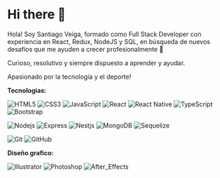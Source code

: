# Hi there 👋
Hola! Soy Santiago Veiga, formado como Full Stack Developer con experiencia en React, Redux, NodeJS y SQL, en búsqueda de nuevos desafíos que me ayuden a crecer profesionalmente 💪

Curioso, resolutivo y siempre dispuesto a aprender y ayudar.

Apasionado por la tecnología y el deporte!

**Tecnologias:**

![HTML5](https://img.shields.io/badge/-HTML5-%23E44D27?style=flat-square&logo=html5&logoColor=ffffff)
![CSS3](https://img.shields.io/badge/-CSS3-%231572B6?style=flat-square&logo=css3)
![JavaScript](https://img.shields.io/badge/-JavaScript-%23F7DF1C?style=flat-square&logo=javascript&logoColor=000000&labelColor=%23F7DF1C&color=%23FFCE5A)
![React](https://img.shields.io/badge/-React-61DAFB?style=flat-square&logo=react&logoColor=ffffff)
![React Native](https://img.shields.io/badge/-ReactNative-%23282C34?style=flat-square&logo=react)
![TypeScript](https://img.shields.io/badge/-TypeScript-%23F7DF1C?style=flat-square&logo=TypeScript)
![Bootstrap](https://img.shields.io/badge/-Bootstrap-563D7C?style=flat-square&logo=Bootstrap)

![Nodejs](https://img.shields.io/badge/-Nodejs-339933?style=flat-square&logo=Node.js&logoColor=ffffff)
![Express](https://img.shields.io/badge/-Express-%23E44D27?style=flat-square&logo=Express)
![Nestjs](https://img.shields.io/badge/-Nestjs-black?style=flat-square&logo=Nestjs&logoColor=f2003c)
![MongoDB](https://img.shields.io/badge/-MongoDB-grey?style=flat-square&logo=mongodb)
![Sequelize](https://img.shields.io/badge/-Sequelize-blue?style=flat-square&logo=sequelize&logoColor=ffffff)

![Git](https://img.shields.io/badge/-Git-%23F05032?style=flat-square&logo=git&logoColor=%23ffffff)
![GitHub](https://img.shields.io/badge/-GitHub-181717?style=flat-square&logo=github)


**Diseño grafico:**

![Illustrator](https://img.shields.io/badge/-Illustrator-orange?style=flat-square&logo=adobe-illustrator&logoColor=ffffff)
![Photoshop](https://img.shields.io/badge/-Photoshop-blue?style=flat-square&logo=adobe-photoshop&logoColor=ffffff)
![After_Effects](https://img.shields.io/badge/-After%20Effects-purple?style=flat-square&logo=adobe-after-effects&logoColor=ffffff)
